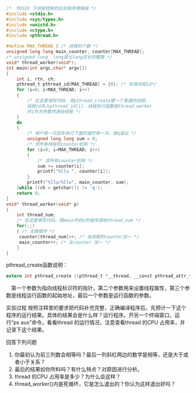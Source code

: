 ```C
/*  POSIX 下线程控制的实验程序残缺版 */ 
#include <stdio.h> 
#include <sys/types.h>
#include <unistd.h> 
#include <ctype.h>
#include <pthread.h> 

#define MAX_THREAD 3 /* 线程的个数 */
unsigned long long main_counter, counter[MAX_THREAD]; 
/* unsigned long  long是比long还长的整数 */
void* thread_worker(void*); 
int main(int argc,char* argv[])
{     
    int i, rtn, ch;     
    pthread_t pthread_id[MAX_THREAD] = {0}; /* 存放线程id*/ 
    for (i=0; i<MAX_THREAD; i++)
    {       
        /* 在这里填写代码，用pthread_create建一个普通的线程，
        线程id存入pthread_id[i]，线程执行函数是thread_worker
        并i作为参数传递给线程 */
    }    
    do
    {
        /* 用户按一次回车执行下面的循环体一次。按q退出 */          
        unsigned long long sum = 0;    
        /* 求所有线程的counter的和 */
        for (i=0; i<MAX_THREAD; i++) 
        {
            /* 求所有counter的和 */         
            sum += counter[i];             
            printf("%llu ", counter[i]);        
        }
        printf("%llu/%llu", main_counter, sum);   
    }while ((ch = getchar()) != 'q'); 
    return 0;
} 
void* thread_worker(void* p)
{   
    int thread_num;  
    /* 在这里填写代码，把main中的i的值传递给thread_num */ 
    for(;;) 
    { /* 无限循环 */      
     counter[thread_num]++; /* 本线程的counter加一 */ 
     main_counter++; /* 主counter 加一 */   
    } 
}
```

 pthread_create函数说明：
```C
extern int pthread_create ((pthread_t *__thread, __const pthread_attr_t *__attr,void *(*__start_routine) (void *),   void *__arg));
```

　第一个参数为指向线程标识符的指针，第二个参数用来设置线程属性，第三个参数是线程运行函数的起始地址，最后一个参数是运行函数的参数。


实验过程
      按照注释里的要求把代码补充完整，正确编译程序后，先预计一下这个程序的运行结果。具体的结果会是什么样？运行程序。开另一个终端窗口，运行“ps aux”命令，看看thread 的运行情况，注意查看thread 的CPU 占用率，并记录下这个结果。
      
回答下列问题
1. 你最初认为前三列数会相等吗？最后一列斜杠两边的数字是相等，还是大于或者小于关系？ 
2. 最后的结果如你所料吗？有什么特点？对原因进行分析。 
3. thread 的CPU 占用率是多少？为什么会这样？ 
4. thread_worker()内是死循环，它是怎么退出的？你认为这样退出好吗？ 
